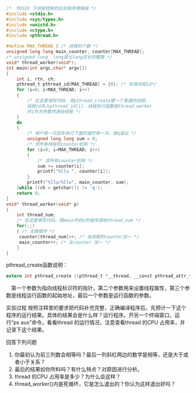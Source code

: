 ```C
/*  POSIX 下线程控制的实验程序残缺版 */ 
#include <stdio.h> 
#include <sys/types.h>
#include <unistd.h> 
#include <ctype.h>
#include <pthread.h> 

#define MAX_THREAD 3 /* 线程的个数 */
unsigned long long main_counter, counter[MAX_THREAD]; 
/* unsigned long  long是比long还长的整数 */
void* thread_worker(void*); 
int main(int argc,char* argv[])
{     
    int i, rtn, ch;     
    pthread_t pthread_id[MAX_THREAD] = {0}; /* 存放线程id*/ 
    for (i=0; i<MAX_THREAD; i++)
    {       
        /* 在这里填写代码，用pthread_create建一个普通的线程，
        线程id存入pthread_id[i]，线程执行函数是thread_worker
        并i作为参数传递给线程 */
    }    
    do
    {
        /* 用户按一次回车执行下面的循环体一次。按q退出 */          
        unsigned long long sum = 0;    
        /* 求所有线程的counter的和 */
        for (i=0; i<MAX_THREAD; i++) 
        {
            /* 求所有counter的和 */         
            sum += counter[i];             
            printf("%llu ", counter[i]);        
        }
        printf("%llu/%llu", main_counter, sum);   
    }while ((ch = getchar()) != 'q'); 
    return 0;
} 
void* thread_worker(void* p)
{   
    int thread_num;  
    /* 在这里填写代码，把main中的i的值传递给thread_num */ 
    for(;;) 
    { /* 无限循环 */      
     counter[thread_num]++; /* 本线程的counter加一 */ 
     main_counter++; /* 主counter 加一 */   
    } 
}
```

 pthread_create函数说明：
```C
extern int pthread_create ((pthread_t *__thread, __const pthread_attr_t *__attr,void *(*__start_routine) (void *),   void *__arg));
```

　第一个参数为指向线程标识符的指针，第二个参数用来设置线程属性，第三个参数是线程运行函数的起始地址，最后一个参数是运行函数的参数。


实验过程
      按照注释里的要求把代码补充完整，正确编译程序后，先预计一下这个程序的运行结果。具体的结果会是什么样？运行程序。开另一个终端窗口，运行“ps aux”命令，看看thread 的运行情况，注意查看thread 的CPU 占用率，并记录下这个结果。
      
回答下列问题
1. 你最初认为前三列数会相等吗？最后一列斜杠两边的数字是相等，还是大于或者小于关系？ 
2. 最后的结果如你所料吗？有什么特点？对原因进行分析。 
3. thread 的CPU 占用率是多少？为什么会这样？ 
4. thread_worker()内是死循环，它是怎么退出的？你认为这样退出好吗？ 
